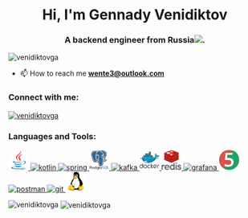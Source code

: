 <h1 align="center">Hi, I'm Gennady Venidiktov</h1>
<h3 align="center">A backend engineer from Russia<img src="https://github.githubassets.com/images/icons/emoji/unicode/1f1f7-1f1fa.png?v8" height="20" />.</h3>

<p align="left"> <img src="https://komarev.com/ghpvc/?username=venidiktovga&label=Profile%20views&color=0e75b6&style=flat" alt="venidiktovga" /> </p>

- 📫 How to reach me **wente3@outlook.com**

<h3 align="left">Connect with me:</h3>
<p align="left">
<a href="https://www.leetcode.com/venidiktovga" target="blank"><img align="center" src="https://raw.githubusercontent.com/rahuldkjain/github-profile-readme-generator/master/src/images/icons/Social/leet-code.svg" alt="venidiktovga" height="30" width="40" /></a>
</p>

<h3 align="left">Languages and Tools:</h3>
<p align="left">
    <a href="https://www.java.com" target="_blank" rel="noreferrer"> <img src="https://raw.githubusercontent.com/devicons/devicon/master/icons/java/java-original.svg" alt="java" width="40" height="40" /> </a>
    <a href="https://kotlinlang.org" target="_blank" rel="noreferrer"> <img src="https://www.vectorlogo.zone/logos/kotlinlang/kotlinlang-icon.svg" alt="kotlin" width="40" height="40" /> </a>
    <a href="https://spring.io/" target="_blank" rel="noreferrer"> <img src="https://www.vectorlogo.zone/logos/springio/springio-icon.svg" alt="spring" width="40" height="40" /> </a>
    <a href="https://www.postgresql.org" target="_blank" rel="noreferrer">
        <img src="https://raw.githubusercontent.com/devicons/devicon/master/icons/postgresql/postgresql-original-wordmark.svg" alt="postgresql" width="40" height="40" />
    </a>
    <a href="https://kafka.apache.org/" target="_blank" rel="noreferrer"> <img src="https://www.vectorlogo.zone/logos/apache_kafka/apache_kafka-icon.svg" alt="kafka" width="40" height="40" /> </a>
    <a href="https://www.docker.com/" target="_blank" rel="noreferrer"> <img src="https://raw.githubusercontent.com/devicons/devicon/master/icons/docker/docker-original-wordmark.svg" alt="docker" width="40" height="40" /> </a>
	<a href="https://redis.io" target="_blank" rel="noreferrer"> <img src="https://raw.githubusercontent.com/devicons/devicon/master/icons/redis/redis-original-wordmark.svg" alt="redis" width="40" height="40" /> </a>
    <a href="https://grafana.com" target="_blank" rel="noreferrer"> <img src="https://www.vectorlogo.zone/logos/grafana/grafana-icon.svg" alt="grafana" width="40" height="40" /> </a>
    <a href="https://junit.org/junit5" target="_blank" rel="noreferrer"> <img src="https://raw.githubusercontent.com/devicons/devicon/master/icons/junit/junit-original.svg" alt="junit" width="40" height="40" /> </a>
	<a href="https://postman.com" target="_blank" rel="noreferrer"> <img src="https://www.vectorlogo.zone/logos/getpostman/getpostman-icon.svg" alt="postman" width="40" height="40" /> </a>
    <a href="https://git-scm.com/" target="_blank" rel="noreferrer"> <img src="https://www.vectorlogo.zone/logos/git-scm/git-scm-icon.svg" alt="git" width="40" height="40" /> </a>
    <a href="https://www.linux.org/" target="_blank" rel="noreferrer"> <img src="https://raw.githubusercontent.com/devicons/devicon/master/icons/linux/linux-original.svg" alt="linux" width="40" height="40" /> </a>
</p>

<p><img align="left" src="https://github-readme-stats.vercel.app/api/top-langs?username=venidiktovga&show_icons=true&locale=en&layout=compact" alt="venidiktovga" /></p>

<p>&nbsp;<img align="center" src="https://github-readme-stats.vercel.app/api?username=venidiktovga&show_icons=true&locale=en" alt="venidiktovga" /></p>
